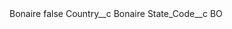 <?xml version="1.0" encoding="UTF-8"?>
<CustomMetadata xmlns="http://soap.sforce.com/2006/04/metadata" xmlns:xsi="http://www.w3.org/2001/XMLSchema-instance" xmlns:xsd="http://www.w3.org/2001/XMLSchema">
    <label>Bonaire</label>
    <protected>false</protected>
    <values>
        <field>Country__c</field>
        <value xsi:type="xsd:string">Bonaire</value>
    </values>
    <values>
        <field>State_Code__c</field>
        <value xsi:type="xsd:string">BO</value>
    </values>
</CustomMetadata>
